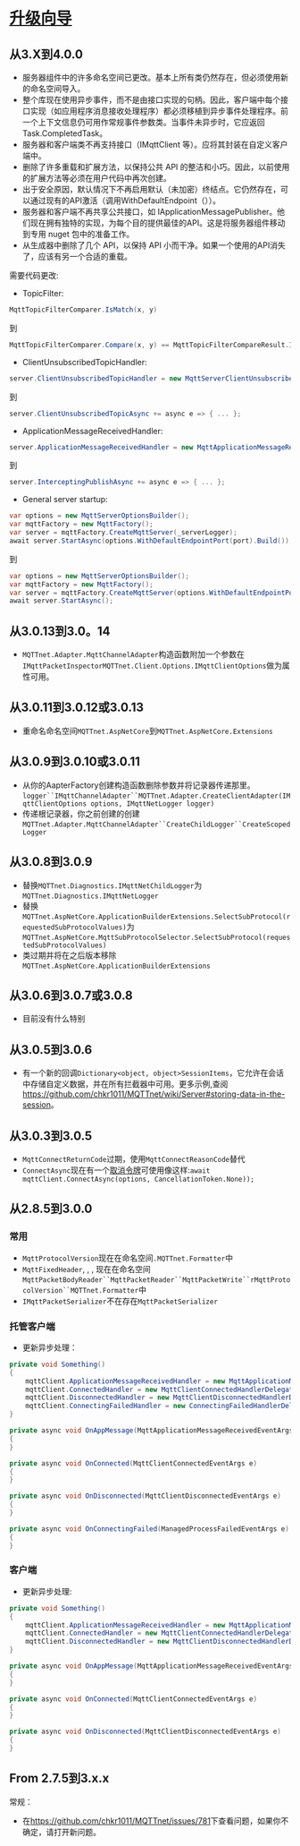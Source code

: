 # [升级向导](https://github.com/dotnet/MQTTnet/wiki/Upgrading-guide)

## 从3.X到4.0.0

- 服务器组件中的许多命名空间已更改。基本上所有类仍然存在，但必须使用新的命名空间导入。
- 整个库现在使用异步事件，而不是由接口实现的句柄。因此，客户端中每个接口实现（如应用程序消息接收处理程序）都必须移植到异步事件处理程序。前一个上下文信息仍可用作常规事件参数类。当事件未异步时，它应返回 Task.CompletedTask。
- 服务器和客户端类不再支持接口（IMqttClient 等）。应将其封装在自定义客户端中。
- 删除了许多重载和扩展方法，以保持公共 API 的整洁和小巧。因此，以前使用的扩展方法等必须在用户代码中再次创建。
- 出于安全原因，默认情况下不再启用默认（未加密）终结点。它仍然存在，可以通过现有的API激活（调用WithDefaultEndpoint（））。
- 服务器和客户端不再共享公共接口，如 IApplicationMessagePublisher。他们现在拥有独特的实现，为每个目的提供最佳的API。这是将服务器组件移动到专用 nuget 包中的准备工作。
- 从生成器中删除了几个 API，以保持 API 小而干净。如果一个使用的API消失了，应该有另一个合适的重载。

需要代码更改:

- TopicFilter:

```cs
MqttTopicFilterComparer.IsMatch(x, y)
```

到

```cs
MqttTopicFilterComparer.Compare(x, y) == MqttTopicFilterCompareResult.IsMatch)
```

- ClientUnsubscribedTopicHandler:

```cs
server.ClientUnsubscribedTopicHandler = new MqttServerClientUnsubscribedTopicHandlerDelegate(e => { ... });
```

到

```cs
server.ClientUnsubscribedTopicAsync += async e => { ... };
```

- ApplicationMessageReceivedHandler:

```cs
server.ApplicationMessageReceivedHandler = new MqttApplicationMessageReceivedHandlerDelegate(e => { ... });
```

到

```cs
server.InterceptingPublishAsync += async e => { ... };
```

- General server startup:

```cs
var options = new MqttServerOptionsBuilder();
var mqttFactory = new MqttFactory();
var server = mqttFactory.CreateMqttServer(_serverLogger);
await server.StartAsync(options.WithDefaultEndpointPort(port).Build());
```

到

```cs
var options = new MqttServerOptionsBuilder();
var mqttFactory = new MqttFactory();
var server = mqttFactory.CreateMqttServer(options.WithDefaultEndpointPort(port).Build(), _serverLogger);
await server.StartAsync();
```

## 从3.0.13到3.0。14

- `MQTTnet.Adapter.MqttChannelAdapter`构造函数附加一个参数在`IMqttPacketInspectorMQTTnet.Client.Options.IMqttClientOptions`做为属性可用。

## 从3.0.11到3.0.12或3.0.13

- 重命名命名空间`MQTTnet.AspNetCore`到`MQTTnet.AspNetCore.Extensions`

## 从3.0.9到3.0.10或3.0.11

- 从你的AapterFactory创建构造函数删除参数并将记录器传递那里。`logger``IMqttChannelAdapter``MQTTnet.Adapter.CreateClientAdapter(IMqttClientOptions options, IMqttNetLogger logger)`
- 传递根记录器，你之前创建的创建`MQTTnet.Adapter.MqttChannelAdapter``CreateChildLogger``CreateScopedLogger`

## 从3.0.8到3.0.9

- 替换`MQTTnet.Diagnostics.IMqttNetChildLogger`为`MQTTnet.Diagnostics.IMqttNetLogger`
- 替换`MQTTnet.AspNetCore.ApplicationBuilderExtensions.SelectSubProtocol(requestedSubProtocolValues)`为`MQTTnet.AspNetCore.MqttSubProtocolSelector.SelectSubProtocol(requestedSubProtocolValues)`
- 类过期并将在之后版本移除`MQTTnet.AspNetCore.ApplicationBuilderExtensions`

## 从3.0.6到3.0.7或3.0.8

- 目前没有什么特别

## 从3.0.5到3.0.6

- 有一个新的回调`Dictionary<object, object>SessionItems`，它允许在会话中存储自定义数据，并在所有拦截器中可用。更多示例,查阅<https://github.com/chkr1011/MQTTnet/wiki/Server#storing-data-in-the-session>。

## 从3.0.3到3.0.5

- `MqttConnectReturnCode`过期，使用`MqttConnectReasonCode`替代
- `ConnectAsync`现在有一个[取消令牌](https://docs.microsoft.com/de-de/dotnet/api/system.threading.cancellationtoken?view=netframework-4.8)可使用像这样:`await mqttClient.ConnectAsync(options, CancellationToken.None));`

## 从2.8.5到3.0.0

### 常用

- `MqttProtocolVersion`现在在命名空间`.MQTTnet.Formatter`中
- `MqttFixedHeader`, , , 现在在命名空间`MqttPacketBodyReader``MqttPacketReader``MqttPacketWrite``rMqttProtocolVersion``MQTTnet.Formatter`中
- `IMqttPacketSerializer`不在存在`MqttPacketSerializer`

### 托管客户端

- 更新异步处理：

```cs
private void Something()
{
    mqttClient.ApplicationMessageReceivedHandler = new MqttApplicationMessageReceivedHandlerDelegate(OnAppMessage);
    mqttClient.ConnectedHandler = new MqttClientConnectedHandlerDelegate(OnConnected);
    mqttClient.DisconnectedHandler = new MqttClientDisconnectedHandlerDelegate(OnDisconnected);
    mqttClient.ConnectingFailedHandler = new ConnectingFailedHandlerDelegate(OnConnectingFailed);
}

private async void OnAppMessage(MqttApplicationMessageReceivedEventArgs e)
{
}

private async void OnConnected(MqttClientConnectedEventArgs e)
{
}

private async void OnDisconnected(MqttClientDisconnectedEventArgs e)
{
}

private async void OnConnectingFailed(ManagedProcessFailedEventArgs e)
{
}
```

### 客户端

- 更新异步处理:

```cs
private void Something()
{
    mqttClient.ApplicationMessageReceivedHandler = new MqttApplicationMessageReceivedHandlerDelegate(OnAppMessage);
    mqttClient.ConnectedHandler = new MqttClientConnectedHandlerDelegate(OnConnected);
    mqttClient.DisconnectedHandler = new MqttClientDisconnectedHandlerDelegate(OnDisconnected);
}

private async void OnAppMessage(MqttApplicationMessageReceivedEventArgs e)
{
}

private async void OnConnected(MqttClientConnectedEventArgs e)
{
}

private async void OnDisconnected(MqttClientDisconnectedEventArgs e)
{
}
```

## From 2.7.5到3.x.x

常规：

- 在<https://github.com/chkr1011/MQTTnet/issues/781>下查看问题，如果你不确定，请打开新问题。
